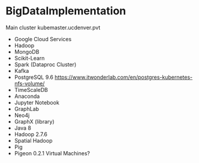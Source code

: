 # BigDataImplementation
Main cluster kubemaster.ucdenver.pvt

* Google Cloud Services
* Hadoop
* MongoDB
* Scikit-Learn
* Spark (Dataproc Cluster)
* Kafka
* PostgreSQL 9.6
https://www.itwonderlab.com/en/postgres-kubernetes-nfs-volume/
* TimeScaleDB
* Anaconda 
* Jupyter Notebook
* GraphLab
* Neo4j
* GraphX (library)
* Java 8
* Hadoop 2.7.6
* Spatial Hadoop
* Pig
* Pigeon 0.2.1
Virtual Machines?
